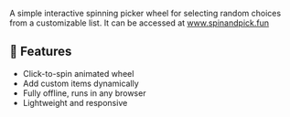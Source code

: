 
A simple interactive spinning picker wheel for selecting random choices from a customizable list.
It can be accessed at www.spinandpick.fun
## 🎯 Features
- Click-to-spin animated wheel
- Add custom items dynamically
- Fully offline, runs in any browser
- Lightweight and responsive
